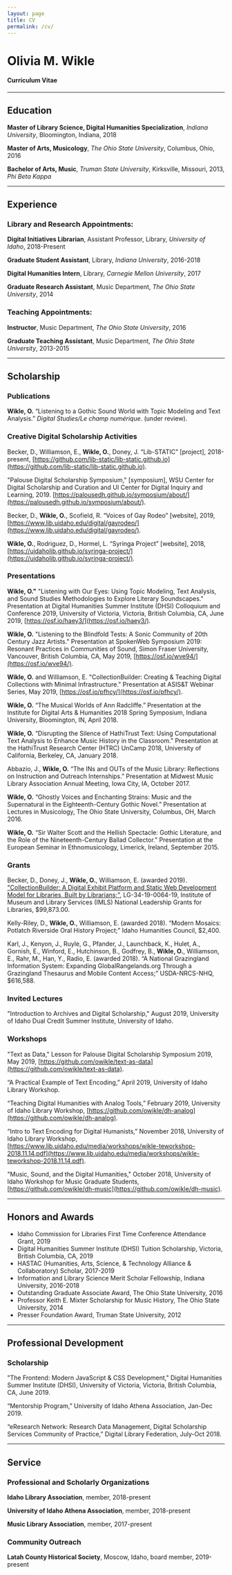 ```yaml
---
layout: page
title: CV
permalink: /cv/
---
```


# Olivia M. Wikle

#### Curriculum Vitae

---

## Education

**Master of Library Science, Digital Humanities Specialization**, *Indiana University*, Bloomington, Indiana, 2018

**Master of Arts, Musicology**, *The Ohio State University*, Columbus, Ohio, 2016

**Bachelor of Arts, Music**, *Truman State University*, Kirksville, Missouri, 2013, *Phi Beta Kappa*

---

## Experience

### Library and Research Appointments:

**Digital Initiatives Librarian**, Assistant Professor, Library, *University of Idaho*, 2018-Present

**Graduate Student Assistant**, Library, *Indiana University*, 2016-2018

**Digital Humanities Intern**, Library, *Carnegie Mellon University*, 2017

**Graduate Research Assistant**, Music Department, *The Ohio State University*, 2014

### Teaching Appointments:

**Instructor**, Music Department, *The Ohio State University*, 2016

**Graduate Teaching Assistant**, Music Department, *The Ohio State University*, 2013-2015

---

## Scholarship

### Publications

**Wikle, O.** “Listening to a Gothic Sound World with Topic Modeling and Text Analysis.” *Digital Studies/Le champ numérique*. (under review).

### Creative Digital Scholarship Activities

Becker, D., Williamson, E., **Wikle, O.**, Doney, J. “Lib-STATIC” [project], 2018-present, [https://github.com/lib-static/lib-static.github.io](https://github.com/lib-static/lib-static.github.io).

"Palouse Digital Scholarship Symposium," [symposium], WSU Center for Digital Scholarship and Curation and UI Center for Digital Inquiry and Learning, 2019. [https://palousedh.github.io/symposium/about/](https://palousedh.github.io/symposium/about/). 

Becker, D., **Wikle, O.**, Scofield, R. “Voices of Gay Rodeo” [website], 2019, [https://www.lib.uidaho.edu/digital/gayrodeo/](https://www.lib.uidaho.edu/digital/gayrodeo/).

**Wikle, O.**, Rodriguez, D., Hormel, L. “Syringa Project” [website], 2018, [https://uidaholib.github.io/syringa-project/](https://uidaholib.github.io/syringa-project/).
 
### Presentations

**Wikle, O."** "Listening with Our Eyes: Using Topic Modeling, Text Analysis, and Sound Studies Methodologies to Explore Literary Soundscapes." Presentation at Digital Humanities Summer Institute (DHSI) Colloquium and Conference 2019, University of Victoria, Victoria, British Columbia, CA, June 2019, [https://osf.io/haey3/](https://osf.io/haey3/). 

**Wikle, O.** "Listening to the Blindfold Tests: A Sonic Community of 20th Century Jazz Artists." Presentation at SpokenWeb Symposium 2019: Resonant Practices in Communities of Sound, Simon Fraser University, Vancouver, British Columbia, CA, May 2019, [https://osf.io/wve94/](https://osf.io/wve94/).

**Wikle, O.** and Williamson, E. "CollectionBuilder: Creating & Teaching Digital Collections with Minimal Infrastructure." Presentation at ASIS&T Webinar Series, May 2019, [https://osf.io/pfhcy/](https://osf.io/pfhcy/). 

**Wikle, O.** “The Musical Worlds of Ann Radcliffe.” Presentation at the Institute for Digital Arts & Humanities 2018 Spring Symposium, Indiana University, Bloomington, IN, April 2018.

**Wikle, O.** “Disrupting the Silence of HathiTrust Text: Using Computational Text Analysis to Enhance Music History in the Classroom.” Presentation at the HathiTrust Research Center (HTRC) UnCamp 2018, University of California, Berkeley, CA, January 2018.

Abbazio, J., **Wikle, O.** “The INs and OUTs of the Music Library: Reflections on Instruction and Outreach Internships.” Presentation at Midwest Music Library Association Annual Meeting, Iowa City, IA, October 2017.

**Wikle, O.** “Ghostly Voices and Enchanting Strains: Music and the Supernatural in the Eighteenth-Century Gothic Novel.” Presentation at Lectures in Musicology, The Ohio State University, Columbus, OH, March 2016.

**Wikle, O.** “Sir Walter Scott and the Hellish Spectacle: Gothic Literature, and the Role of the Nineteenth-Century Ballad Collector.” Presentation at the European Seminar in Ethnomusicology, Limerick, Ireland, September 2015.

### Grants

Becker, D., Doney, J., **Wikle, O.**, Williamson, E. (awarded 2019). ["CollectionBuilder: A Digital Exhibit Platform and Static Web Development Model for Libraries, Built by Librarians;"](https://www.imls.gov/grants/awarded/lg-34-19-0064-19), LG-34-19-0064-19, Institute of Museum and Library Services (IMLS) National Leadership Grants for Libraries, $99,873.00.

Kelly-Riley, D., **Wikle, O.**, Williamson, E. (awarded 2018). “Modern Mosaics: Potlatch Riverside Oral History Project;” Idaho Humanities Council, $2,400.

Karl, J., Kenyon, J., Ruyle, G., Pfander, J., Launchback, K., Hulet, A., Gornish, E., Winford, E., Hutchinson, B., Godfrey, B., **Wikle, O.**, Williamson, E., Rahr, M., Han, Y., Radio, E. (awarded 2018). “A National Grazingland Information System: Expanding GlobalRangelands.org Through a Grazingland Thesaurus and Mobile Content Access;” USDA-NRCS-NHQ, $616,588. 

### Invited Lectures

"Introduction to Archives and Digital Scholarship," August 2019, University of Idaho Dual Credit Summer Institute, University of Idaho.

### Workshops

"Text as Data," Lesson for Palouse Digital Scholarship Symposium 2019, May 2019, [https://github.com/owikle/text-as-data](https://github.com/owikle/text-as-data).

“A Practical Example of Text Encoding,” April 2019, University of Idaho Library Workshop.

“Teaching Digital Humanities with Analog Tools,” February 2019, University of Idaho Library Workshop, [https://github.com/owikle/dh-analog](https://github.com/owikle/dh-analog).

“Intro to Text Encoding for Digital Humanists,” November 2018, University of Idaho Library Workshop, [https://www.lib.uidaho.edu/media/workshops/wikle-teworkshop-2018.11.14.pdf](https://www.lib.uidaho.edu/media/workshops/wikle-teworkshop-2018.11.14.pdf).

"Music, Sound, and the Digital Humanities," October 2018, University of Idaho Workshop for Music Graduate Students, [https://github.com/owikle/dh-music](https://github.com/owikle/dh-music).

---

## Honors and Awards

- Idaho Commission for Libraries First Time Conference Attendance Grant, 2019
- Digital Humanities Summer Institute (DHSI) Tuition Scholarship, Victoria, British Columbia, CA, 2019
- HASTAC (Humanities, Arts, Science, & Technology Alliance & Collaboratory) Scholar, 2017-2019
- Information and Library Science Merit Scholar Fellowship, Indiana University, 2016-2018
- Outstanding Graduate Associate Award, The Ohio State University, 2016
- Professor Keith E. Mixter Scholarship for Music History, The Ohio State University, 2014
- Presser Foundation Award, Truman State University, 2012

---

## Professional Development

### Scholarship

"The Frontend: Modern JavaScript & CSS Development," Digital Humanities Summer Institute (DHSI), University of Victoria, Victoria, British Columbia, CA, June 2019.

“Mentorship Program,” University of Idaho Athena Association, Jan-Dec 2019.

“eResearch Network: Research Data Management, Digital Scholarship Services Community of Practice,” Digital Library Federation, July-Oct 2018.

---

## Service

### Professional and Scholarly Organizations

**Idaho Library Association**, member, 2018-present

**University of Idaho Athena Association**, member, 2018-present

**Music Library Association**, member, 2017-present

### Community Outreach

**Latah County Historical Society**, Moscow, Idaho, board member, 2019-present  
